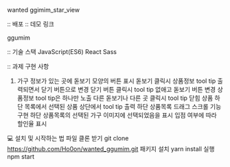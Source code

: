 wanted ggimim_star_view

:: 배포
:: 데모 링크

ggumim

:: 기술 스택
JavaScript(ES6)
React
Sass

:: 과제 구현 사항

1. 가구 정보가 있는 곳에 돋보기 모양의 버튼 표시
   돋보기 클릭시 상품정보 tool tip 출력되면서 닫기 버튼으로 변경
   닫기 버튼 클릭시 tool tip 없애고 돋보기 버튼 변경
   상품정보 tool tip은 하나만 노출 다른 돋보기나 다른 곳 클릭시 tool tip 닫힘
   상품 하단 목록에서 선택된 상품 상단에서 tool tip 출력
   하단 상품목록 드래그 스크롤 기능 구현
   하단 상품목록의 선택된 가구 이미지에 선택되었음을 표시
   입점 여부에 따라 할인율 표시

💻 설치 및 시작하는 법
파일 클론 받기
git clone https://github.com/Ho0on/wanted_ggumim.git
패키지 설치
yarn install
실행
npm start
